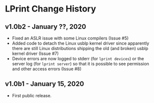 LPrint Change History
=====================

v1.0b2 - January ??, 2020
-------------------------

- Fixed an ASLR issue with some Linux compilers (Issue #5)
- Added code to detach the Linux usblp kernel driver since apparently there are
  still Linux distributions shipping the old (and broken) usblp kernel driver
  (Issue #7)
- Device errors are now logged to stderr (for `lprint devices`) or the server
  log (for `lprint server`) so that it is possible to see permission and other
  access errors (Issue #8)


v1.0b1 - January 15, 2020
-------------------------

- First public release.
